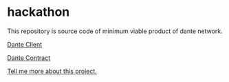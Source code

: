 # hackathon


This repository is source code of minimum viable product of dante network.

[Dante Client](./client/README.md)

[Dante Contract](./contract/README.md)

[Tell me more about this project.](https://hackerlink.io/buidl/1092?roundProj=804)

